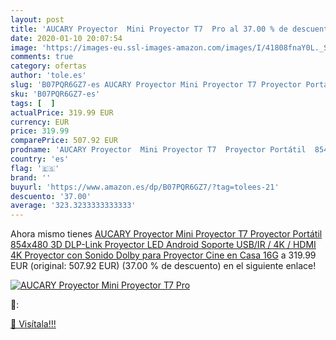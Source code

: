 ```yaml
---
layout: post
title: 'AUCARY Proyector  Mini Proyector T7  Pro al 37.00 % de descuento'
date: 2020-01-10 20:07:54
image: 'https://images-eu.ssl-images-amazon.com/images/I/41808fnaY0L._SL400_.jpg'
comments: true
category: ofertas
author: 'tole.es'
slug: 'B07PQR6GZ7-es AUCARY Proyector Mini Proyector T7 Proyector Portátil...'
sku: 'B07PQR6GZ7-es'
tags: [  ]
actualPrice: 319.99 EUR
currency: EUR
price: 319.99
comparePrice: 507.92 EUR
prodname: 'AUCARY Proyector  Mini Proyector T7  Proyector Portátil  854x480  3D DLP-Link  Proyector LED Android  Soporte USB/IR / 4K / HDMI  4K Proyector con Sonido Dolby para Proyector Cine en Casa  16G'
country: 'es'
flag: '🇪🇸'
brand: ''
buyurl: 'https://www.amazon.es/dp/B07PQR6GZ7/?tag=tolees-21'
descuento: '37.00'
average: '323.3233333333333'
---
```


Ahora mismo tienes [AUCARY Proyector  Mini Proyector T7  Proyector Portátil  854x480  3D DLP-Link  Proyector LED Android  Soporte USB/IR / 4K / HDMI  4K Proyector con Sonido Dolby para Proyector Cine en Casa  16G](https://www.amazon.es/dp/B07PQR6GZ7/?tag=tolees-21) a 319.99 EUR (original: 507.92 EUR) (37.00 %  de descuento) en el siguiente enlace!

[![AUCARY Proyector  Mini Proyector T7  Pro](https://images-eu.ssl-images-amazon.com/images/I/41808fnaY0L._SL400_.jpg)](https://www.amazon.es/dp/B07PQR6GZ7/?tag=tolees-21)

🔎:


[🛒 Visítala!!!](https://www.amazon.es/dp/B07PQR6GZ7/?tag=tolees-21)
